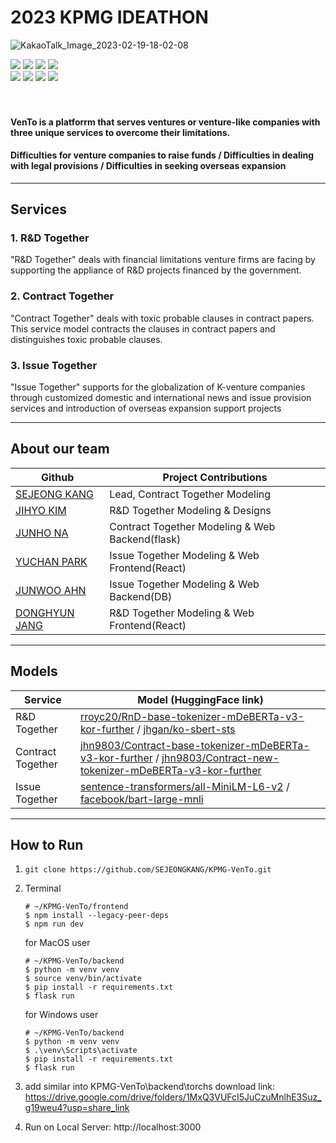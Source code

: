 # 2023 KPMG IDEATHON

![KakaoTalk_Image_2023-02-19-18-02-08](https://user-images.githubusercontent.com/79076958/219938825-eed986cc-be25-4745-bf57-e2b1d5599966.png)

 
<div>
<img src="https://img.shields.io/badge/Python-3776AB?style=for-the-badge&logo=Python&logoColor=white">
<img src="https://img.shields.io/badge/pandas-150458?style=for-the-badge&logo=pandas&logoColor=white">
<img src="https://img.shields.io/badge/numpy-013243?style=for-the-badge&logo=numpy&logoColor=white">
<img src="https://img.shields.io/badge/GitHub Actions-2088FF?style=for-the-badge&logo=Github Actions&logoColor=white">
<br>
<img src="https://img.shields.io/badge/PyTorch-EE4C2C?style=for-the-badge&logo=PyTorch&logoColor=white">
<img src="https://img.shields.io/badge/react-61DAFB?style=for-the-badge&logo=react&logoColor=white">
<img src="https://img.shields.io/badge/flask-000000?style=for-the-badge&logo=flask&logoColor=white">
<img src="https://img.shields.io/badge/scikitlearn-F7931E?style=for-the-badge&logo=scikit-learn&logoColor=white">
</div>
<br>
<br>


#### VenTo is a platforrm that serves ventures or venture-like companies with three unique services to overcome their limitations.

#### Difficulties for venture companies to raise funds / Difficulties in dealing with legal provisions / Difficulties in seeking overseas expansion 

---
## Services

### 1. R&D Together
"R&D Together" deals with financial limitations venture firms are facing by supporting the appliance of R&D projects financed by the government.

### 2. Contract Together
"Contract Together" deals with toxic probable clauses in contract papers. This service model contracts the clauses in contract papers and distinguishes toxic probable clauses.     

### 3. Issue Together
"Issue Together" supports for the globalization of K-venture companies through customized domestic and international news and issue provision services and introduction of overseas expansion support projects

---
## About our team

|Github|Project Contributions|
|--------|--------|
|[SEJEONG KANG](https://github.com/SEJEONGKANG)|Lead, Contract Together Modeling|
|[JIHYO KIM](https://github.com/Jihyozhixiao)|R&D Together Modeling \& Designs|
|[JUNHO NA](https://github.com/junho328)|Contract Together Modeling \& Web Backend(flask)|
|[YUCHAN PARK](https://github.com/chanchanuu)|Issue Together Modeling \& Web Frontend(React)|
|[JUNWOO AHN](https://github.com/anjunwoo990809)|Issue Together Modeling \& Web Backend(DB)|
|[DONGHYUN JANG](https://github.com/rroyc20)|R&D Together Modeling \& Web Frontend(React)|

---
## Models

|Service|Model (HuggingFace link) |
|--------|--------|
|R&D Together|[rroyc20/RnD-base-tokenizer-mDeBERTa-v3-kor-further](https://huggingface.co/rroyc20/RnD-base-tokenizer-mDeBERTa-v3-kor-further) / [jhgan/ko-sbert-sts](https://huggingface.co/jhgan/ko-sbert-sts)|
|Contract Together|[jhn9803/Contract-base-tokenizer-mDeBERTa-v3-kor-further](https://huggingface.co/jhn9803/Contract-base-tokenizer-mDeBERTa-v3-kor-further) / [jhn9803/Contract-new-tokenizer-mDeBERTa-v3-kor-further](https://huggingface.co/jhn9803/Contract-new-tokenizer-mDeBERTa-v3-kor-further)|
|Issue Together|[sentence-transformers/all-MiniLM-L6-v2](https://huggingface.co/sentence-transformers/all-MiniLM-L6-v2) / [facebook/bart-large-mnli](https://huggingface.co/facebook/bart-large-mnli)|

---
## How to Run

1. `git clone https://github.com/SEJEONGKANG/KPMG-VenTo.git`

2. Terminal
   
   ```
   # ~/KPMG-VenTo/frontend
   $ npm install --legacy-peer-deps
   $ npm run dev
   ```

   for MacOS user
   ```
   # ~/KPMG-VenTo/backend
   $ python -m venv venv
   $ source venv/bin/activate
   $ pip install -r requirements.txt
   $ flask run
   ```
   
   for Windows user
   ```
   # ~/KPMG-VenTo/backend
   $ python -m venv venv
   $ .\venv\Scripts\activate
   $ pip install -r requirements.txt
   $ flask run
   ```

3. add similar into KPMG-VenTo\backend\torchs
   download link: https://drive.google.com/drive/folders/1MxQ3VUFcI5JuCzuMnlhE3Suz_g19weu4?usp=share_link

4. Run on Local Server: http://localhost:3000


